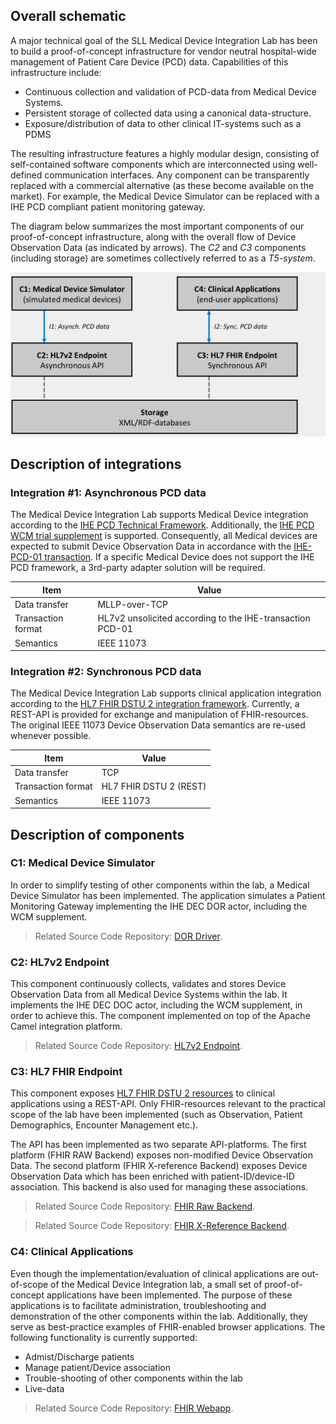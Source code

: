 Overall schematic
-----------

A major technical goal of the SLL Medical Device Integration Lab has been to build a proof-of-concept infrastructure for vendor neutral hospital-wide management of Patient Care Device (PCD) data. Capabilities of this infrastructure include:

 * Continuous collection and validation of PCD-data from Medical Device Systems. 
 * Persistent storage of collected data using a canonical data-structure. 
 * Exposure/distribution of data to other clinical IT-systems such as a PDMS

The resulting infrastructure features a highly modular design, consisting of self-contained software components which are interconnected using well-defined communication interfaces. Any component can be transparently replaced with a commercial alternative (as these become available on the market). For example, the Medical Device Simulator can be replaced with a IHE PCD compliant patient monitoring gateway. 

The diagram below summarizes the most important components of our proof-of-concept infrastructure, along with the overall flow of Device Observation Data (as indicated by arrows). The *C2* and *C3* components (including storage) are sometimes collectively referred to as a *T5-system*. 

![Picture description](../images/architecture.png)

Description of integrations
-----------

### Integration #1: Asynchronous PCD data

The Medical Device Integration Lab supports Medical Device integration according to the [IHE PCD Technical Framework](http://www.ihe.net/Technical_Frameworks/#pcd). Additionally, the [IHE PCD WCM trial supplement](http://www.ihe.net/Technical_Framework/upload/IHE_PCD_Suppl_WCM.pdf) is supported. Consequently, all Medical devices are expected to submit Device Observation Data in accordance with the [IHE-PCD-01 transaction](http://www.ihe.net/uploadedFiles/Documents/PCD/IHE_PCD_TF_Vol2.pdf). If a specific Medical Device does not support the IHE PCD framework, a 3rd-party adapter solution will be required. 

| Item                 | Value                                                     |
| -------------------- | -------------                                             |
| Data transfer    	   | MLLP-over-TCP                                             |
| Transaction format   | HL7v2 unsolicited according to the IHE-transaction PCD-01 |
| Semantics            | IEEE 11073                                                |


### Integration #2: Synchronous PCD data

The Medical Device Integration Lab supports clinical application integration according to the [HL7 FHIR DSTU 2 integration framework](http://www.hl7.org/FHIR/2015Jan/index.html). Currently, a REST-API is provided for exchange and manipulation of FHIR-resources. The original IEEE 11073 Device Observation Data semantics are re-used whenever possible. 


| Item                 | Value                                                     |
| -------------------- | -------------                                             |
| Data transfer    	   | TCP                                      			       |
| Transaction format   | HL7 FHIR DSTU 2 (REST)									   |
| Semantics            | IEEE 11073                                                |


Description of components
-----------

### C1: Medical Device Simulator
In order to simplify testing of other components within the lab, a Medical Device Simulator has been implemented. The application simulates a Patient Monitoring Gateway implementing the IHE DEC DOR actor, including the WCM supplement. 

 > Related Source Code Repository: [DOR Driver](http://www.example.com).

### C2: HL7v2 Endpoint
This component continuously collects, validates and stores Device Observation Data from all Medical Device Systems within the lab. It implements the IHE DEC DOC actor, including the WCM supplement, in order to achieve this. The component implemented on top of the Apache Camel integration platform. 

 >  Related Source Code Repository: [HL7v2 Endpoint](http://www.example.com).

### C3: HL7 FHIR Endpoint
This component exposes [HL7 FHIR DSTU 2 resources](http://www.hl7.org/FHIR/2015Jan/index.html) to clinical applications using a REST-API. Only FHIR-resources relevant to the practical scope of the lab have been implemented (such as Observation, Patient Demographics, Encounter Management etc.). 

The API has been implemented as two separate API-platforms. The first platform (FHIR RAW Backend) exposes non-modified Device Observation Data. The second platform (FHIR X-reference Backend) exposes Device Observation Data which has been enriched with patient-ID/device-ID association. This backend is also used for managing these associations. 

 >  Related Source Code Repository: [FHIR Raw Backend](http://www.example.com).
 
 >  Related Source Code Repository: [FHIR X-Reference Backend](http://www.example.com).

### C4: Clinical Applications
Even though the implementation/evaluation of clinical applications are out-of-scope of the Medical Device Integration lab, a small set of proof-of-concept applications have been implemented. The purpose of these applications is to facilitate administration, troubleshooting and demonstration of the other components within the lab. Additionally, they serve as best-practice examples of FHIR-enabled browser applications. The following functionality is currently supported:

 * Admist/Discharge patients
 * Manage patient/Device association
 * Trouble-shooting of other components within the lab
 * Live-data

>  Related Source Code Repository: [FHIR Webapp](http://www.example.com).
